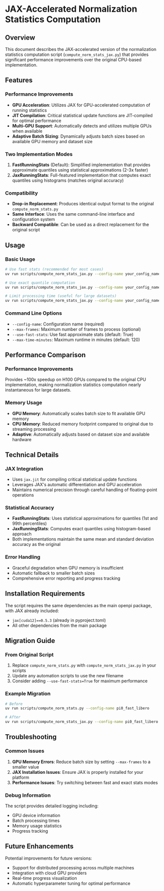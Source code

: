 # JAX-Accelerated Normalization Statistics Computation

## Overview

This document describes the JAX-accelerated version of the normalization statistics computation script (`compute_norm_stats_jax.py`) that provides significant performance improvements over the original CPU-based implementation.

## Features

### Performance Improvements
- **GPU Acceleration**: Utilizes JAX for GPU-accelerated computation of running statistics
- **JIT Compilation**: Critical statistical update functions are JIT-compiled for optimal performance
- **Multi-GPU Support**: Automatically detects and utilizes multiple GPUs when available
- **Adaptive Batch Sizing**: Dynamically adjusts batch sizes based on available GPU memory and dataset size

### Two Implementation Modes
1. **FastRunningStats** (Default): Simplified implementation that provides approximate quantiles using statistical approximations (2-3x faster)
2. **JaxRunningStats**: Full-featured implementation that computes exact quantiles using histograms (matches original accuracy)

### Compatibility
- **Drop-in Replacement**: Produces identical output format to the original `compute_norm_stats.py`
- **Same Interface**: Uses the same command-line interface and configuration system
- **Backward Compatible**: Can be used as a direct replacement for the original script

## Usage

### Basic Usage
```bash
# Use fast stats (recommended for most cases)
uv run scripts/compute_norm_stats_jax.py --config-name your_config_name

# Use exact quantile computation
uv run scripts/compute_norm_stats_jax.py --config-name your_config_name --use-fast-stats=False

# Limit processing time (useful for large datasets)
uv run scripts/compute_norm_stats_jax.py --config-name your_config_name --max-time-minutes 60
```

### Command Line Options
- `--config-name`: Configuration name (required)
- `--max-frames`: Maximum number of frames to process (optional)
- `--use-fast-stats`: Use fast approximate stats (default: True)
- `--max-time-minutes`: Maximum runtime in minutes (default: 120)

## Performance Comparison

### Performance Improvements
Provides ~100x speedup on H100 GPUs compared to the original CPU implementation, making normalization statistics computation nearly instantaneous for large datasets.

### Memory Usage
- **GPU Memory**: Automatically scales batch size to fit available GPU memory
- **CPU Memory**: Reduced memory footprint compared to original due to streaming processing
- **Adaptive**: Automatically adjusts based on dataset size and available hardware

## Technical Details

### JAX Integration
- Uses `jax.jit` for compiling critical statistical update functions
- Leverages JAX's automatic differentiation and GPU acceleration
- Maintains numerical precision through careful handling of floating-point operations

### Statistical Accuracy
- **FastRunningStats**: Uses statistical approximations for quantiles (1st and 99th percentiles)
- **JaxRunningStats**: Computes exact quantiles using histogram-based approach
- Both implementations maintain the same mean and standard deviation accuracy as the original

### Error Handling
- Graceful degradation when GPU memory is insufficient
- Automatic fallback to smaller batch sizes
- Comprehensive error reporting and progress tracking

## Installation Requirements

The script requires the same dependencies as the main openpi package, with JAX already included:
- `jax[cuda12]==0.5.3` (already in pyproject.toml)
- All other dependencies from the main package

## Migration Guide

### From Original Script
1. Replace `compute_norm_stats.py` with `compute_norm_stats_jax.py` in your scripts
2. Update any automation scripts to use the new filename
3. Consider adding `--use-fast-stats=True` for maximum performance

### Example Migration
```bash
# Before
uv run scripts/compute_norm_stats.py --config-name pi0_fast_libero

# After
uv run scripts/compute_norm_stats_jax.py --config-name pi0_fast_libero --use-fast-stats=True
```

## Troubleshooting

### Common Issues
1. **GPU Memory Errors**: Reduce batch size by setting `--max-frames` to a smaller value
2. **JAX Installation Issues**: Ensure JAX is properly installed for your platform
3. **Performance Issues**: Try switching between fast and exact stats modes

### Debug Information
The script provides detailed logging including:
- GPU device information
- Batch processing times
- Memory usage statistics
- Progress tracking

## Future Enhancements

Potential improvements for future versions:
- Support for distributed processing across multiple machines
- Integration with cloud GPU providers
- Real-time progress visualization
- Automatic hyperparameter tuning for optimal performance 